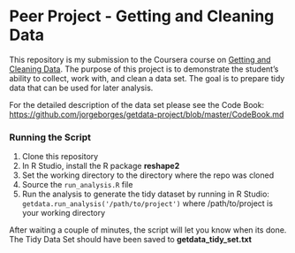 Peer Project - Getting and Cleaning Data
===========

This repository is my submission to the Coursera course on [Getting and Cleaning Data](https://www.coursera.org/course/getdata). The purpose of this project is to demonstrate the student’s ability to collect, work with, and clean a data set. The goal is to prepare tidy data that can be used for later analysis.

For the detailed description of the data set please see the Code Book: https://github.com/jorgeborges/getdata-project/blob/master/CodeBook.md

### Running the Script
1. Clone this repository
2. In R Studio, install the R package **reshape2**
3. Set the working directory to the directory where the repo was cloned
4. Source the ```run_analysis.R``` file
5. Run the analysis to generate the tidy dataset by running in R Studio: ```getdata.run_analysis('/path/to/project')``` where /path/to/project is your working directory

After waiting a couple of minutes, the script will let you know when its done. The Tidy Data Set should have been saved to **getdata_tidy_set.txt**

